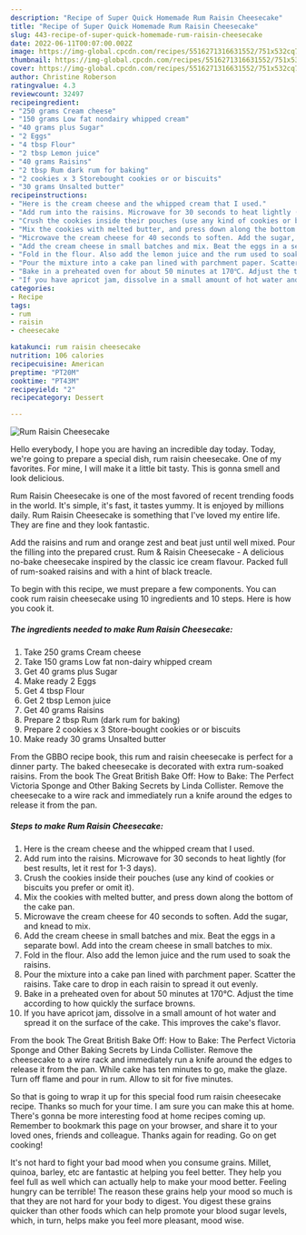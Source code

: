 ```yaml
---
description: "Recipe of Super Quick Homemade Rum Raisin Cheesecake"
title: "Recipe of Super Quick Homemade Rum Raisin Cheesecake"
slug: 443-recipe-of-super-quick-homemade-rum-raisin-cheesecake
date: 2022-06-11T00:07:00.002Z
image: https://img-global.cpcdn.com/recipes/5516271316631552/751x532cq70/rum-raisin-cheesecake-recipe-main-photo.jpg
thumbnail: https://img-global.cpcdn.com/recipes/5516271316631552/751x532cq70/rum-raisin-cheesecake-recipe-main-photo.jpg
cover: https://img-global.cpcdn.com/recipes/5516271316631552/751x532cq70/rum-raisin-cheesecake-recipe-main-photo.jpg
author: Christine Roberson
ratingvalue: 4.3
reviewcount: 32497
recipeingredient:
- "250 grams Cream cheese"
- "150 grams Low fat nondairy whipped cream"
- "40 grams plus Sugar"
- "2 Eggs"
- "4 tbsp Flour"
- "2 tbsp Lemon juice"
- "40 grams Raisins"
- "2 tbsp Rum dark rum for baking"
- "2 cookies x 3 Storebought cookies or or biscuits"
- "30 grams Unsalted butter"
recipeinstructions:
- "Here is the cream cheese and the whipped cream that I used."
- "Add rum into the raisins. Microwave for 30 seconds to heat lightly (for best results, let it rest for 1-3 days)."
- "Crush the cookies inside their pouches (use any kind of cookies or biscuits you prefer or omit it)."
- "Mix the cookies with melted butter, and press down along the bottom of the cake pan."
- "Microwave the cream cheese for 40 seconds to soften. Add the sugar, and knead to mix."
- "Add the cream cheese in small batches and mix. Beat the eggs in a separate bowl. Add into the cream cheese in small batches to mix."
- "Fold in the flour. Also add the lemon juice and the rum used to soak the raisins."
- "Pour the mixture into a cake pan lined with parchment paper. Scatter the raisins. Take care to drop in each raisin to spread it out evenly."
- "Bake in a preheated oven for about 50 minutes at 170℃. Adjust the time according to how quickly the surface browns."
- "If you have apricot jam, dissolve in a small amount of hot water and spread it on the surface of the cake. This improves the cake&#39;s flavor."
categories:
- Recipe
tags:
- rum
- raisin
- cheesecake

katakunci: rum raisin cheesecake 
nutrition: 106 calories
recipecuisine: American
preptime: "PT20M"
cooktime: "PT43M"
recipeyield: "2"
recipecategory: Dessert

---
```



![Rum Raisin Cheesecake](https://img-global.cpcdn.com/recipes/5516271316631552/751x532cq70/rum-raisin-cheesecake-recipe-main-photo.jpg)

Hello everybody, I hope you are having an incredible day today. Today, we're going to prepare a special dish, rum raisin cheesecake. One of my favorites. For mine, I will make it a little bit tasty. This is gonna smell and look delicious.

Rum Raisin Cheesecake is one of the most favored of recent trending foods in the world. It's simple, it's fast, it tastes yummy. It is enjoyed by millions daily. Rum Raisin Cheesecake is something that I've loved my entire life. They are fine and they look fantastic.

Add the raisins and rum and orange zest and beat just until well mixed. Pour the filling into the prepared crust. Rum &amp; Raisin Cheesecake - A delicious no-bake cheesecake inspired by the classic ice cream flavour. Packed full of rum-soaked raisins and with a hint of black treacle.


To begin with this recipe, we must prepare a few components. You can cook rum raisin cheesecake using 10 ingredients and 10 steps. Here is how you cook it.

<!--inarticleads1-->

##### The ingredients needed to make Rum Raisin Cheesecake:

1. Take 250 grams Cream cheese
1. Take 150 grams Low fat non-dairy whipped cream
1. Get 40 grams plus Sugar
1. Make ready 2 Eggs
1. Get 4 tbsp Flour
1. Get 2 tbsp Lemon juice
1. Get 40 grams Raisins
1. Prepare 2 tbsp Rum (dark rum for baking)
1. Prepare 2 cookies x 3 Store-bought cookies or or biscuits
1. Make ready 30 grams Unsalted butter


From the GBBO recipe book, this rum and raisin cheesecake is perfect for a dinner party. The baked cheesecake is decorated with extra rum-soaked raisins. From the book The Great British Bake Off: How to Bake: The Perfect Victoria Sponge and Other Baking Secrets by Linda Collister. Remove the cheesecake to a wire rack and immediately run a knife around the edges to release it from the pan. 

<!--inarticleads2-->

##### Steps to make Rum Raisin Cheesecake:

1. Here is the cream cheese and the whipped cream that I used.
1. Add rum into the raisins. Microwave for 30 seconds to heat lightly (for best results, let it rest for 1-3 days).
1. Crush the cookies inside their pouches (use any kind of cookies or biscuits you prefer or omit it).
1. Mix the cookies with melted butter, and press down along the bottom of the cake pan.
1. Microwave the cream cheese for 40 seconds to soften. Add the sugar, and knead to mix.
1. Add the cream cheese in small batches and mix. Beat the eggs in a separate bowl. Add into the cream cheese in small batches to mix.
1. Fold in the flour. Also add the lemon juice and the rum used to soak the raisins.
1. Pour the mixture into a cake pan lined with parchment paper. Scatter the raisins. Take care to drop in each raisin to spread it out evenly.
1. Bake in a preheated oven for about 50 minutes at 170℃. Adjust the time according to how quickly the surface browns.
1. If you have apricot jam, dissolve in a small amount of hot water and spread it on the surface of the cake. This improves the cake&#39;s flavor.


From the book The Great British Bake Off: How to Bake: The Perfect Victoria Sponge and Other Baking Secrets by Linda Collister. Remove the cheesecake to a wire rack and immediately run a knife around the edges to release it from the pan. While cake has ten minutes to go, make the glaze. Turn off flame and pour in rum. Allow to sit for five minutes. 

So that is going to wrap it up for this special food rum raisin cheesecake recipe. Thanks so much for your time. I am sure you can make this at home. There's gonna be more interesting food at home recipes coming up. Remember to bookmark this page on your browser, and share it to your loved ones, friends and colleague. Thanks again for reading. Go on get cooking!

It's not hard to fight your bad mood when you consume grains. Millet, quinoa, barley, etc are fantastic at helping you feel better. They help you feel full as well which can actually help to make your mood better. Feeling hungry can be terrible! The reason these grains help your mood so much is that they are not hard for your body to digest. You digest these grains quicker than other foods which can help promote your blood sugar levels, which, in turn, helps make you feel more pleasant, mood wise.
